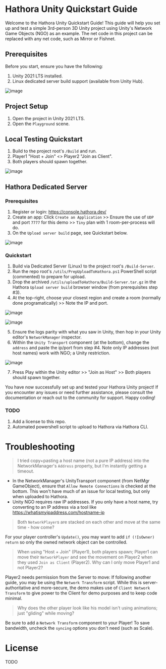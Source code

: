 # Hathora Unity Quickstart Guide

Welcome to the Hathora Unity Quickstart Guide! This guide will help you set up and test a simple 3rd-person 3D Unity project using Unity's Network Game Objects (NGO) as an example. The net code in this project can be replaced with any net code, such as Mirror or Fishnet.

## Prerequisites

Before you start, ensure you have the following:

1. Unity 2021 LTS installed.
2. Linux dedicated server build support (available from Unity Hub).

![image](https://user-images.githubusercontent.com/8840024/233575209-77401a59-5539-4aff-9dd2-d779153ae4f9.png)

## Project Setup

1. Open the project in Unity 2021 LTS.
2. Open the `Playground` scene.

## Local Testing Quickstart

1. Build to the project root's `/Build` and run.
2. Player1 "Host + Join" <> Player2 "Join as Client".
3. Both players should spawn together.

![image](https://user-images.githubusercontent.com/8840024/233575333-00ff64e9-9728-4c40-9001-5bd773f29718.png)

## Hathora Dedicated Server

### Prerequisites

1. Register or login: https://console.hathora.dev/
2. Create an app: Click `Create an Application` >> Ensure the use of `UDP` and port `7777` for this demo >> `Tiny` plan with 1 room-per-process will do.
3. On the `Upload server build` page, see Quickstart below.

![image](https://user-images.githubusercontent.com/8840024/233582785-3755eb9c-584f-4cd0-b798-6f29eccacf4a.png)

### Quickstart

1. Build via Dedicated Server (Linux) to the project root's `/Build-Server`.
2. Run the repo root's `/utils/PrepUploadToHathora.ps1` PowerShell script (commented) to prepare for upload.
3. Drop the archived `/utils/uploadToHathora/Build-Server.tar.gz` in the Hathora `Upload server build` browser window (from prerequisites step #3).
4. At the top-right, choose your closest region and create a room (normally done programatically) >> Note the IP and port.

![image](https://user-images.githubusercontent.com/8840024/233582422-f626f5a0-2a98-4d92-8798-a36ed9393c6a.png)

![image](https://user-images.githubusercontent.com/8840024/233578161-630e86bf-0bcd-4c43-9d97-0470367d1cfc.png)

5. Ensure the logs parity with what you saw in Unity, then hop in your Unity editor's `NetworkManager` inspector.
6. Within the `Unity Transport` component (at the bottom), change the `address` and paste the ip/port from step #4. Note only IP addresses (not host names) work with NGO; a Unity restriction.

![image](https://user-images.githubusercontent.com/8840024/233578298-3e884881-2aa2-4fdc-8bd9-104d94f849f4.png)

7. Press Play within the Unity editor >> "Join as Host" >> Both players should spawn together.

You have now successfully set up and tested your Hathora Unity project! If you encounter any issues or need further assistance, please consult the documentation or reach out to the community for support. Happy coding!

### TODO

1. Add a license to this repo.
2. Automated powershell script to upload to Hathora via Hathora CLI.

# Troubleshooting

> I tried copy+pasting a host name (not a pure IP address) into the NetworkManager's `Address` property, but I'm instantly getting a timeout.

* In the NetworkManager's UnityTransport component (from NetMgr GameObject), ensure that `Allow Remote Connections` is checked at the bottom. This won't have much of an issue for local testing, but only when uploaded to Hathora.
* Unity NGO requires raw IP addresses. If you only have a host name, try converting to an IP address via a tool like https://whatismyipaddress.com/hostname-ip 

> Both `NetworkPlayer`s are stacked on each other and move at the same time - how come?

For your player controller's `Update()`, you may want to add `if (!IsOwner) return` so only the owned network object can be controlled.

> When using "Host + Join" (Player1), both players spawn; Player1 can move their `NetworkPlayer` and see the movement on Player2 when they used `Join as Client` (Player2). Why can I only move Player1 and not Player2?

Player2 needs permission from the Server to move: If following another guide, you may be using the `Network Transform` script. While this is server-authoritative and more-secure, the demo makes use of `Client Network Transform` to give power to the Client for demo purposes and to keep code minimal.

> Why does the other player look like his model isn't using animations; just "gliding" while moving?

Be sure to add a `Network Transform` component to your Player! To save bandwidth, uncheck the `syncing` options you don't need (such as Scale).

# License
TODO
